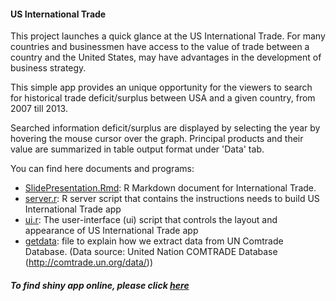 #### US International Trade

This project launches a quick glance at the US International Trade.
For many countries and businessmen have access to the value of trade between a country and the United States, may have advantages in the development of business strategy.

This simple app provides an unique opportunity for the viewers to search for historical trade deficit/surplus between USA and a given country, from 2007 till 2013.

Searched information deficit/surplus are displayed by selecting the year by hovering the mouse cursor over the graph. Principal products and their value are summarized in table output format under 'Data' tab.

You can find here documents and programs:

* [SlidePresentation.Rmd](./SlidePresentation.Rmd): R Markdown document for International Trade.
* [server.r](./server.r): R server script that contains the instructions needs to build US International Trade app
* [ui.r](./ui.r): The user-interface (ui) script that controls the layout and appearance of US International Trade app
* [getdata](./getdata): file to explain how we extract data from UN Comtrade Database.
  (Data source: United Nation COMTRADE Database (http://comtrade.un.org/data/))

##### To find shiny app online, please click [here](https://memed.shinyapps.io/UN_COMTRADE/)


